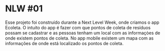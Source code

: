 # NLW #01
Esse projeto foi construído durante a Next Level Week, onde criamos o app Ecoleta.
O intuito do app é fazer com que pontos de coleta de resíduos possam se cadastrar e as pessoas tenham um local com as informaçòes de onde 
existem pontos de coleta.
No app mobile existem um mapa com as informações de onde está localizado os pontos de coleta.
